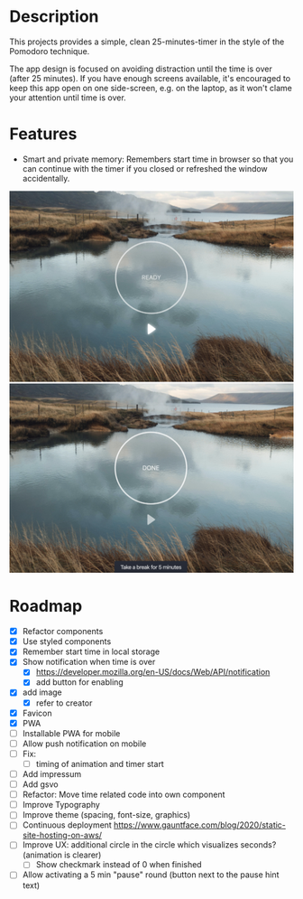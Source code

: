 # Description

This projects provides a simple, clean 25-minutes-timer in the style of the Pomodoro technique.

The app design is focused on avoiding distraction until the time is over (after 25 minutes).
If you have enough screens available, it's encouraged to keep this app open on one side-screen, e.g. on the laptop, as it won't clame your attention until time is over.

# Features

- Smart and private memory: Remembers start time in browser so that you can continue with the timer if you closed or refreshed the window accidentally.

![Demo picture](docs/demo-initial-v2.png)
![Demo picture](docs/demo-completed-v2.png)

# Roadmap

- [x] Refactor components
- [x] Use styled components
- [x] Remember start time in local storage
- [x] Show notification when time is over
  - [x] https://developer.mozilla.org/en-US/docs/Web/API/notification
  - [x] add button for enabling
- [x] add image
  - [x] refer to creator
- [x] Favicon
- [x] PWA
- [ ] Installable PWA for mobile
- [ ] Allow push notification on mobile
- [ ] Fix:
  - [ ] timing of animation and timer start
- [ ] Add impressum
- [ ] Add gsvo
- [ ] Refactor: Move time related code into own component
- [ ] Improve Typography
- [ ] Improve theme (spacing, font-size, graphics)
- [ ] Continuous deployment
      https://www.gauntface.com/blog/2020/static-site-hosting-on-aws/
- [ ] Improve UX: additional circle in the circle which visualizes seconds? (animation is clearer)
  - [ ] Show checkmark instead of 0 when finished
- [ ] Allow activating a 5 min "pause" round (button next to the pause hint text)
